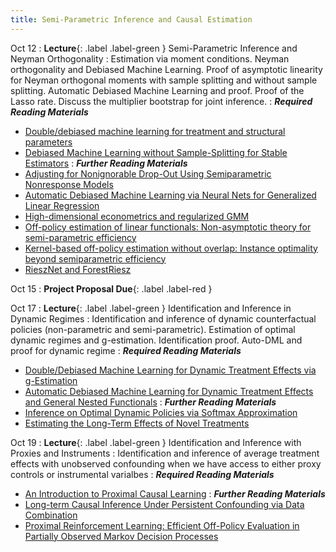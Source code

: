 ```yaml
---
title: Semi-Parametric Inference and Causal Estimation
---
```


Oct 12
: **Lecture**{: .label .label-green } Semi-Parametric Inference and Neyman Orthogonality
: Estimation via moment conditions. Neyman orthogonality and Debiased Machine Learning. Proof of asymptotic linearity for Neyman orthogonal moments with sample splitting and without sample splitting. Automatic Debiased Machine Learning and proof. Proof of the Lasso rate. Discuss the multiplier bootstrap for joint inference.
: ***Required Reading Materials***
- [Double/debiased machine learning for treatment and structural parameters](https://academic.oup.com/ectj/article/21/1/C1/5056401)
- [Debiased Machine Learning without Sample-Splitting for Stable Estimators](https://arxiv.org/abs/2206.01825)
: ***Further Reading Materials***
- [Adjusting for Nonignorable Drop-Out Using Semiparametric Nonresponse Models](https://www.jstor.org/stable/2669923)
- [Automatic Debiased Machine Learning via Neural Nets for Generalized Linear Regression](https://arxiv.org/abs/2104.14737)
- [High-dimensional econometrics and regularized GMM](https://arxiv.org/pdf/1806.01888.pdf)
- [Off-policy estimation of linear functionals: Non-asymptotic theory for semi-parametric efficiency](https://arxiv.org/abs/2209.13075)
- [Kernel-based off-policy estimation without overlap: Instance optimality beyond semiparametric efficiency](https://arxiv.org/abs/2301.06240)
- [RieszNet and ForestRiesz](https://proceedings.mlr.press/v162/chernozhukov22a/chernozhukov22a.pdf)


Oct 15
: **Project Proposal Due**{: .label .label-red }


Oct 17
: **Lecture**{: .label .label-green } Identification and Inference in Dynamic Regimes
: Identification and inference of dynamic counterfactual policies (non-parametric and semi-parametric). Estimation of optimal dynamic regimes and g-estimation. Identification proof. Auto-DML and proof for dynamic regime
: ***Required Reading Materials***
- [Double/Debiased Machine Learning for Dynamic Treatment Effects via g-Estimation](https://arxiv.org/pdf/2002.07285.pdf)
- [Automatic Debiased Machine Learning for Dynamic Treatment Effects and General Nested Functionals](https://arxiv.org/abs/2203.13887)
: ***Further Reading Materials***
- [Inference on Optimal Dynamic Policies via Softmax Approximation](https://arxiv.org/abs/2303.04416)
- [Estimating the Long-Term Effects of Novel Treatments](https://arxiv.org/abs/2103.08390)

Oct 19
: **Lecture**{: .label .label-green } Identification and Inference with Proxies and Instruments
: Identification and inference of average treatment effects with unobserved confounding when we have access to either proxy controls or instrumental varialbes
: ***Required Reading Materials***
- [An Introduction to Proximal Causal Learning](https://arxiv.org/abs/2009.10982)
: ***Further Reading Materials***
- [Long-term Causal Inference Under Persistent Confounding via Data Combination](https://arxiv.org/abs/2202.07234)
- [Proximal Reinforcement Learning: Efficient Off-Policy Evaluation in Partially Observed Markov Decision Processes](https://arxiv.org/abs/2110.15332)